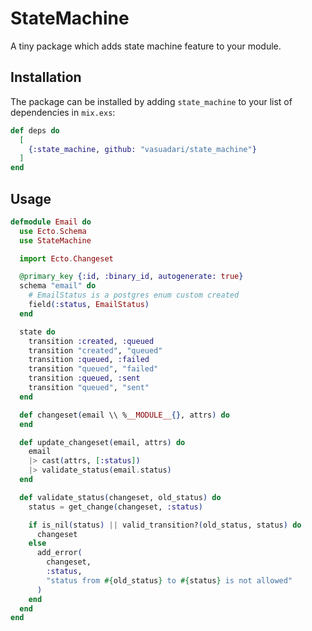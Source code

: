 # StateMachine

A tiny package which adds state machine feature to your module.

## Installation

The package can be installed by adding `state_machine` to your list of dependencies in `mix.exs`:

```elixir
def deps do
  [
    {:state_machine, github: "vasuadari/state_machine"}
  ]
end
```

## Usage

```elixir
defmodule Email do
  use Ecto.Schema
  use StateMachine

  import Ecto.Changeset

  @primary_key {:id, :binary_id, autogenerate: true}
  schema "email" do
    # EmailStatus is a postgres enum custom created
    field(:status, EmailStatus)
  end

  state do
    transition :created, :queued
    transition "created", "queued"
    transition :queued, :failed
    transition "queued", "failed"
    transition :queued, :sent
    transition "queued", "sent"
  end

  def changeset(email \\ %__MODULE__{}, attrs) do
  end

  def update_changeset(email, attrs) do
    email
    |> cast(attrs, [:status])
    |> validate_status(email.status)
  end

  def validate_status(changeset, old_status) do
    status = get_change(changeset, :status)

    if is_nil(status) || valid_transition?(old_status, status) do
      changeset
    else
      add_error(
        changeset,
        :status,
        "status from #{old_status} to #{status} is not allowed"
      )
    end
  end
end
```
